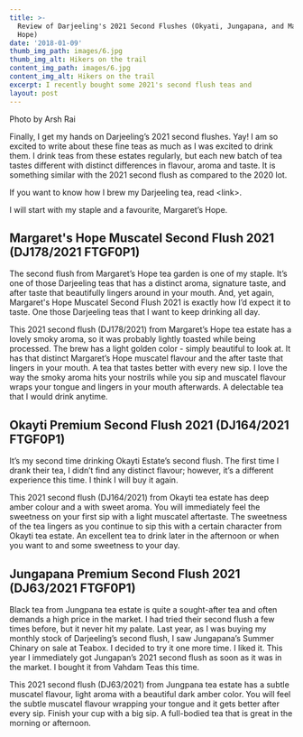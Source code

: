 ```yaml
---
title: >-
  Review of Darjeeling's 2021 Second Flushes (Okyati, Jungapana, and Margaret's
  Hope)
date: '2018-01-09'
thumb_img_path: images/6.jpg
thumb_img_alt: Hikers on the trail
content_img_path: images/6.jpg
content_img_alt: Hikers on the trail
excerpt: I recently bought some 2021's second flush teas and
layout: post
---
```

Photo by Arsh Rai

Finally, I get my hands on Darjeeling’s 2021 second flushes. Yay! I am so excited to write about these fine teas as much as I was excited to drink them. I drink teas from these estates regularly, but each new batch of tea tastes different with distinct differences in flavour, aroma and taste. It is something similar with the 2021 second flush as compared to the 2020  lot.

If you want to know how I brew my Darjeeling tea, read \<link>. 

I will start with my staple and a favourite, Margaret’s Hope.

## Margaret's Hope Muscatel Second Flush 2021 (DJ178/2021 FTGF0P1)

The second flush from Margaret’s Hope tea garden is one of my staple. It’s one of those Darjeeling teas that has a distinct aroma, signature taste, and after taste that beautifully lingers around in your mouth. And, yet again, Margaret's Hope Muscatel Second Flush 2021 is exactly how I’d expect it to taste. One those Darjeeling teas that I want to keep drinking all day.

This 2021 second flush (DJ178/2021) from Margaret’s Hope tea estate has a lovely smoky aroma, so it was probably lightly toasted while being processed. The brew has a light golden color - simply beautiful to look at. It has that distinct Margaret’s Hope muscatel flavour and the after taste that lingers in your mouth. A tea that tastes better with every new sip. I love the way the smoky aroma hits your nostrils while you sip and muscatel flavour wraps your tongue and lingers in your mouth afterwards. A delectable tea that I would drink anytime.

## Okayti Premium Second Flush 2021 (DJ164/2021 FTGF0P1)

It’s my second time drinking Okayti Estate’s second flush. The first time I drank their tea, I didn’t find any distinct flavour; however, it’s a different  experience this time. I think I will buy it again.

This 2021 second flush (DJ164/2021) from Okayti tea estate has deep amber colour and a with sweet aroma. You will immediately feel the sweetness on your first sip with a light muscatel aftertaste. The sweetness of the tea lingers as you continue to sip this with a certain character from Okayti tea estate. An excellent tea to drink later in the afternoon or when you want to and some sweetness to your day.

## Jungapana Premium Second Flush 2021 (DJ63/2021 FTGF0P1)

Black tea from Jungpana tea estate is quite a sought-after tea and often demands a high price in the market. I had tried their second flush a few times before, but it never hit my palate. Last year, as I was buying my monthly stock of Darjeeling’s second flush, I saw Jungapana’s Summer Chinary on sale at Teabox. I decided to try it one more time. I liked it. This year I immediately got Jungapan’s 2021 second flush as soon as it was in the market. I bought it from Vahdam Teas this time. 

This 2021 second flush (DJ63/2021) from Jungpana tea estate has a subtle muscatel flavour, light aroma with a beautiful dark amber color. You will feel the subtle muscatel flavour wrapping your tongue and it gets better after every sip. Finish your cup with a big sip. A full-bodied tea that is great in the morning or afternoon.
